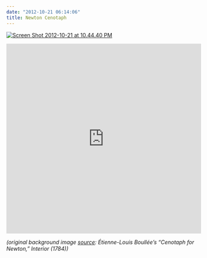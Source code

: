 ```yaml
---
date: "2012-10-21 06:14:06"
title: Newton Cenotaph
---
```


[![](https://architech-blog.s3-ap-southeast-1.amazonaws.com/content/images/uploads/2012/10/Screen-Shot-2012-10-21-at-10.44.40-PM-300x220.png "Screen Shot 2012-10-21 at 10.44.40 PM")](https://architech-blog.s3-ap-southeast-1.amazonaws.com/content/images/uploads/2012/10/Screen-Shot-2012-10-21-at-10.44.40-PM.png)

<center>
<iframe height=498 width=510 src="http://player.youku.com/embed/XNDY1NTk4NjMy" frameborder=0 allowfullscreen></iframe>
</center>

_(original background image [source](http://rosswolfe.wordpress.com/2011/06/25/): Étienne-Louis Boullée’s “Cenotaph for Newton,” Interior (1784))_
